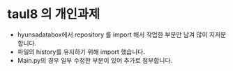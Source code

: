 # taul8 의 개인과제
- hyunsadatabox에서 repository 를 import 해서 작업한 부분만 남겨 많이 지저분합니다.
- 파일의 history를 유지하기 위해 import 했습니다.
- Main.py의 경우 일부 수정한 부분이 있어 추가로 첨부합니다.
